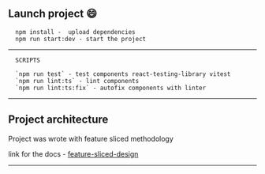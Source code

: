## Launch project :smile:

```
  npm install -  upload dependencies
  npm run start:dev - start the project
```

---

```
  SCRIPTS

  `npm run test` - test components react-testing-library vitest
  `npm run lint:ts` - lint components
  `npm run lint:ts:fix` - autofix components with linter
```

---

## Project architecture

Project was wrote with feature sliced methodology

link for the docs - [feature-sliced-design](https://feature-sliced.design/docs)

---
